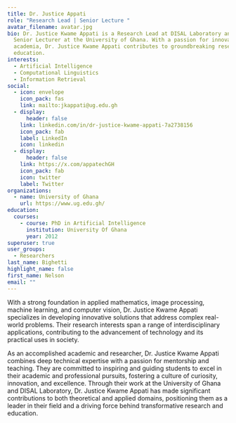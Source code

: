 ```yaml
---
title: Dr. Justice Appati
role: "Research Lead | Senior Lecture "
avatar_filename: avatar.jpg
bio: Dr. Justice Kwame Appati is a Research Lead at DISAL Laboratory and a
  Senior Lecturer at the University of Ghana. With a passion for innovation and
  academia, Dr. Justice Kwame Appati contributes to groundbreaking research and
  education.
interests:
  - Artificial Intelligence
  - Computational Linguistics
  - Information Retrieval
social:
  - icon: envelope
    icon_pack: fas
    link: mailto:jkappati@ug.edu.gh
  - display:
      header: false
    link: linkedin.com/in/dr-justice-kwame-appati-7a2738156
    icon_pack: fab
    label: LinkedIn
    icon: linkedin
  - display:
      header: false
    link: https://x.com/appatechGH
    icon_pack: fab
    icon: twitter
    label: Twitter
organizations:
  - name: University of Ghana
    url: https://www.ug.edu.gh/
education:
  courses:
    - course: PhD in Artificial Intelligence
      institution: University Of Ghana
      year: 2012
superuser: true
user_groups:
  - Researchers
last_name: Bighetti
highlight_name: false
first_name: Nelson
email: ""
---
```

With a strong foundation in applied mathematics, image processing, machine learning, and computer vision, Dr. Justice Kwame Appati specializes in developing innovative solutions that address complex real-world problems. Their research interests span a range of interdisciplinary applications, contributing to the advancement of technology and its practical uses in society.

As an accomplished academic and researcher, Dr. Justice Kwame Appati combines deep technical expertise with a passion for mentorship and teaching. They are committed to inspiring and guiding students to excel in their academic and professional pursuits, fostering a culture of curiosity, innovation, and excellence. Through their work at the University of Ghana and DISAL Laboratory, Dr. Justice Kwame Appati has made significant contributions to both theoretical and applied domains, positioning them as a leader in their field and a driving force behind transformative research and education.
